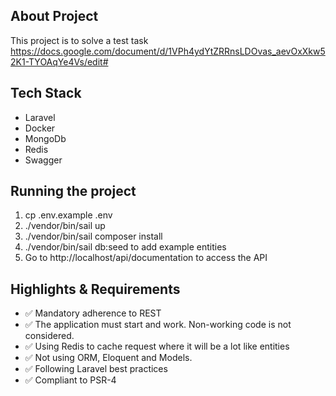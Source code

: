 ## About Project

This project is to solve a test task
https://docs.google.com/document/d/1VPh4ydYtZRRnsLDOvas_aevOxXkw52K1-TYOAqYe4Vs/edit#

## Tech Stack

-   Laravel
-   Docker
-   MongoDb
-   Redis
-   Swagger

## Running the project

1. cp .env.example .env
2. ./vendor/bin/sail up
3. ./vendor/bin/sail composer install
4. ./vendor/bin/sail db:seed to add example entities
5. Go to http://localhost/api/documentation to access the API

## Highlights & Requirements

- ✅ Mandatory adherence to REST
- ✅ The application must start and work. Non-working code is not considered.
- ✅ Using Redis to cache request where it will be a lot like entities
- ✅ Not using ORM, Eloquent and Models.
- ✅ Following Laravel best practices
- ✅ Compliant to PSR-4
